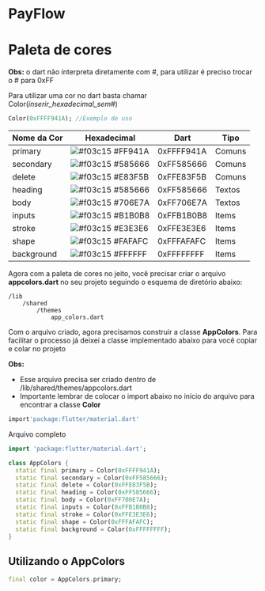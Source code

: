 # PayFlow


# Paleta de cores

**Obs:** o dart não interpreta diretamente com #, para utilizar é preciso trocar o # para 0xFF

Para utilizar uma cor no dart basta chamar Color(_inserir_hexadecimal_sem_#)
```dart
Color(0xFFFF941A); //Exemplo de uso
```

| Nome da Cor | Hexadecimal | Dart | Tipo |
|--|--|--|--|
| primary |![#f03c15](https://via.placeholder.com/20/FF941A/000000?text=+) #FF941A |0xFFFF941A |Comuns |
| secondary | ![#f03c15](https://via.placeholder.com/20/585666/000000?text=+) #585666| 0xFF585666|Comuns |
| delete |![#f03c15](https://via.placeholder.com/20/E83F5B/000000?text=+) #E83F5B|0xFFE83F5B |Comuns |
| heading |![#f03c15](https://via.placeholder.com/20/585666/000000?text=+) #585666| 0xFF585666|Textos |
| body |![#f03c15](https://via.placeholder.com/20/706E7A/000000?text=+) #706E7A|0xFF706E7A |Textos |
| inputs | ![#f03c15](https://via.placeholder.com/20/B1B0B8/000000?text=+) #B1B0B8 |0xFFB1B0B8 |Items |
| stroke |![#f03c15](https://via.placeholder.com/20/E3E3E6/000000?text=+) #E3E3E6|0xFFE3E3E6 |Items |
| shape |![#f03c15](https://via.placeholder.com/20/FAFAFC/000000?text=+) #FAFAFC|0xFFFAFAFC |Items |
| background |![#f03c15](https://via.placeholder.com/20/FFFFFF/000000?text=+) #FFFFFF| 0xFFFFFFFF|Items |

Agora com a paleta de cores no jeito, você precisar criar o arquivo __appcolors.dart__  no seu projeto seguindo o esquema de diretório abaixo:

```
/lib
	/shared
		/themes
			app_colors.dart
```

Com o arquivo criado, agora precisamos construir a classe __AppColors__. Para facilitar o processo já deixei a classe implementado abaixo para você copiar e colar no projeto

**Obs:**

- Esse arquivo precisa ser criado dentro de /lib/shared/themes/appcolors.dart
-  Importante lembrar de colocar o import abaixo no início do arquivo para encontrar a classe __Color__

```dart
import'package:flutter/material.dart'
```
Arquivo completo

```dart
import 'package:flutter/material.dart';

class AppColors {
  static final primary = Color(0xFFFF941A);
  static final secondary = Color(0xFF585666);
  static final delete = Color(0xFFE83F5B);
  static final heading = Color(0xFF585666);
  static final body = Color(0xFF706E7A);
  static final inputs = Color(0xFFB1B0B8);
  static final stroke = Color(0xFFE3E3E6);
  static final shape = Color(0xFFFAFAFC);
  static final background = Color(0xFFFFFFFF);
}
```

## Utilizando o AppColors

```dart
final color = AppColors.primary;
```
